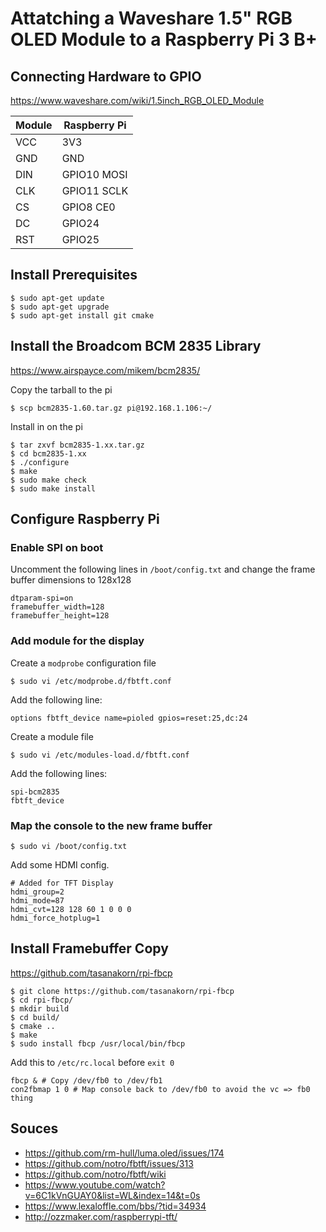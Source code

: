 # Attatching a Waveshare 1.5" RGB OLED Module to a Raspberry Pi 3 B+

## Connecting Hardware to GPIO

https://www.waveshare.com/wiki/1.5inch_RGB_OLED_Module

Module|Raspberry Pi
------|-----------
VCC   |3V3 
GND   |GND
DIN   |GPIO10 MOSI
CLK   |GPIO11 SCLK
CS    |GPIO8 CE0
DC    |GPIO24
RST   |GPIO25

## Install Prerequisites

    $ sudo apt-get update
    $ sudo apt-get upgrade
    $ sudo apt-get install git cmake

## Install the Broadcom BCM 2835 Library

https://www.airspayce.com/mikem/bcm2835/

Copy the tarball to the pi

    $ scp bcm2835-1.60.tar.gz pi@192.168.1.106:~/

Install in on the pi

    $ tar zxvf bcm2835-1.xx.tar.gz
    $ cd bcm2835-1.xx
    $ ./configure
    $ make
    $ sudo make check
    $ sudo make install

## Configure Raspberry Pi

### Enable SPI on boot

Uncomment the following lines in `/boot/config.txt` and change the frame buffer dimensions to 128x128

    dtparam-spi=on
    framebuffer_width=128
    framebuffer_height=128

### Add module for the display

Create a `modprobe` configuration file

    $ sudo vi /etc/modprobe.d/fbtft.conf

Add the following line:

    options fbtft_device name=pioled gpios=reset:25,dc:24

Create a module file

    $ sudo vi /etc/modules-load.d/fbtft.conf

Add the following lines:

    spi-bcm2835
    fbtft_device

### Map the console to the new frame buffer

    $ sudo vi /boot/config.txt

Add some HDMI config.

    # Added for TFT Display
    hdmi_group=2
    hdmi_mode=87
    hdmi_cvt=128 128 60 1 0 0 0
    hdmi_force_hotplug=1

## Install Framebuffer Copy

https://github.com/tasanakorn/rpi-fbcp

    $ git clone https://github.com/tasanakorn/rpi-fbcp
    $ cd rpi-fbcp/
    $ mkdir build
    $ cd build/
    $ cmake ..
    $ make
    $ sudo install fbcp /usr/local/bin/fbcp

Add this to `/etc/rc.local` before `exit 0`

    fbcp & # Copy /dev/fb0 to /dev/fb1
    con2fbmap 1 0 # Map console back to /dev/fb0 to avoid the vc => fb0 thing

## Souces
* https://github.com/rm-hull/luma.oled/issues/174
* https://github.com/notro/fbtft/issues/313
* https://github.com/notro/fbtft/wiki
* https://www.youtube.com/watch?v=6C1kVnGUAY0&list=WL&index=14&t=0s
* https://www.lexaloffle.com/bbs/?tid=34934
* http://ozzmaker.com/raspberrypi-tft/